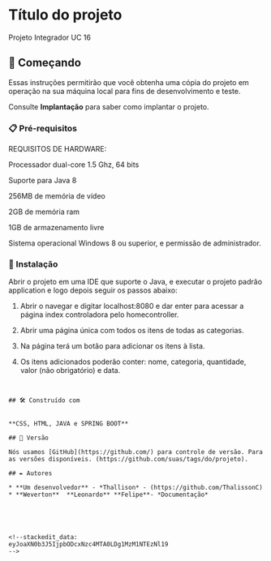 # Título do projeto

Projeto Integrador UC 16

## 🚀 Começando

Essas instruções permitirão que você obtenha uma cópia do projeto em operação na sua máquina local para fins de desenvolvimento e teste.

Consulte **Implantação** para saber como implantar o projeto.

### 📋 Pré-requisitos

REQUISITOS DE HARDWARE:

Processador dual-core 1.5 Ghz, 64 bits

Suporte para Java 8

256MB de memória de vídeo

2GB de memória ram

1GB de armazenamento livre

Sistema operacional Windows 8 ou superior, e permissão de administrador.

### 🔧 Instalação


Abrir o projeto em uma IDE que suporte o Java, e executar o projeto padrão application e logo depois seguir os passos abaixo:

1.  Abrir o navegar e digitar localhost:8080 e dar enter para acessar a página index controladora pelo homecontroller.
    
2.  Abrir uma página única com todos os itens de todas as categorias.
    
3.  Na página terá um botão para adicionar os itens à lista.
    
1.  Os itens adicionados poderão conter: nome, categoria, quantidade, valor (não obrigatório) e data.
```


## 🛠️ Construído com


**CSS, HTML, JAVA e SPRING BOOT**

## 📌 Versão

Nós usamos [GitHub](https://github.com/) para controle de versão. Para as versões disponíveis. (https://github.com/suas/tags/do/projeto). 

## ✒️ Autores

* **Um desenvolvedor** - *Thallison* - (https://github.com/ThalissonC)
* **Weverton**  **Leonardo** **Felipe**- *Documentação* 





<!--stackedit_data:
eyJoaXN0b3J5IjpbODcxNzc4MTA0LDg1MzM1NTEzNl19
-->